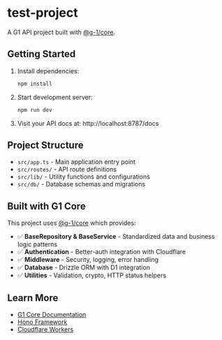 # test-project

A G1 API project built with [@g-1/core](https://www.npmjs.com/package/@g-1/core).

## Getting Started

1. Install dependencies:
   ```bash
   npm install
   ```

2. Start development server:
   ```bash
   npm run dev
   ```

3. Visit your API docs at: http://localhost:8787/docs

## Project Structure

- `src/app.ts` - Main application entry point
- `src/routes/` - API route definitions
- `src/lib/` - Utility functions and configurations
- `src/db/` - Database schemas and migrations

## Built with G1 Core

This project uses [@g-1/core](https://www.npmjs.com/package/@g-1/core) which provides:

- ✅ **BaseRepository & BaseService** - Standardized data and business logic patterns
- ✅ **Authentication** - Better-auth integration with Cloudflare
- ✅ **Middleware** - Security, logging, error handling
- ✅ **Database** - Drizzle ORM with D1 integration
- ✅ **Utilities** - Validation, crypto, HTTP status helpers

## Learn More

- [G1 Core Documentation](https://github.com/g-1-repo/core)
- [Hono Framework](https://hono.dev/)
- [Cloudflare Workers](https://workers.cloudflare.com/)
